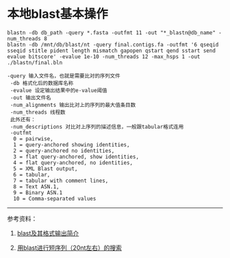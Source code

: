 # 本地blast基本操作

```
blastn -db db_path -query *.fasta -outfmt 11 -out "*_blastn@db_name" -num_threads 8
blastn -db /mnt/db/blast/nt -query final.contigs.fa -outfmt '6 qseqid sseqid stitle pident length mismatch gapopen qstart qend sstart send evalue bitscore' -evalue 1e-10 -num_threads 12 -max_hsps 1 -out ./blastn/final.bln

-query 输入文件名，也就是需要比对的序列文件
 -db 格式化后的数据库名称
 -evalue 设定输出结果中的e-value阈值
 -out 输出文件名
 -num_alignments 输出比对上的序列的最大值条目数
 -num_threads 线程数
 此外还有：
 -num_descriptions 对比对上序列的描述信息，一般跟tabular格式连用
 -outfmt      
  0 = pairwise,
  1 = query-anchored showing identities,
  2 = query-anchored no identities,
  3 = flat query-anchored, show identities,
  4 = flat query-anchored, no identities,
  5 = XML Blast output,
  6 = tabular,
  7 = tabular with comment lines,
  8 = Text ASN.1,
  9 = Binary ASN.1
  10 = Comma-separated values
```


---
参考资料：
1. [blast及其格式输出简介](https://www.cnblogs.com/djx571/p/9510550.html)

1. [用blast进行短序列（20nt左右）的搜索](https://www.jianshu.com/p/a6ee3d19b832)
